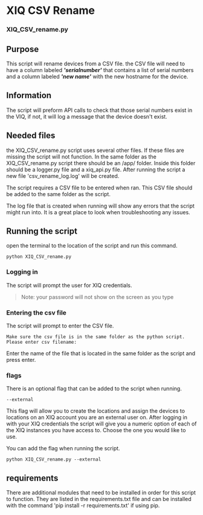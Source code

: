 # XIQ CSV Rename
### XIQ_CSV_rename.py
## Purpose
This script will rename devices from a CSV file. the CSV file will need to have a column labeled ***'serialnumber'*** that contains a list of serial numbers and a column labeled ***'new name'*** with the new hostname for the device. 
## Information
The script will preform API calls to check that those serial numbers exist in the VIQ, if not, it will log a message that the device doesn't exist. 

## Needed files
the XIQ_CSV_rename.py script uses several other files. If these files are missing the script will not function.
In the same folder as the XIQ_CSV_rename.py script there should be an /app/ folder. Inside this folder should be a logger.py file and a xiq_api.py file. After running the script a new file 'csv_rename_log.log' will be created.

The script requires a CSV file to be entered when ran. This CSV file should be added to the same folder as the script.

The log file that is created when running will show any errors that the script might run into. It is a great place to look when troubleshooting any issues.

## Running the script
open the terminal to the location of the script and run this command.

```
python XIQ_CSV_rename.py
```
### Logging in
The script will prompt the user for XIQ credentials.
>Note: your password will not show on the screen as you type

### Entering the csv file
The script will prompt to enter the CSV file.
```
Make sure the csv file is in the same folder as the python script.
Please enter csv filename:
```
Enter the name of the file that is located in the same folder as the script and press enter.

### flags
There is an optional flag that can be added to the script when running.
```
--external
```
This flag will allow you to create the locations and assign the devices to locations on an XIQ account you are an external user on. After logging in with your XIQ credentials the script will give you a numeric option of each of the XIQ instances you have access to. Choose the one you would like to use.

You can add the flag when running the script.
```
python XIQ_CSV_rename.py --external
```
## requirements
There are additional modules that need to be installed in order for this script to function. They are listed in the requirements.txt file and can be installed with the command 'pip install -r requirements.txt' if using pip.